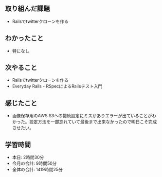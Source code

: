 
## 取り組んだ課題
- Railsでtwitterクローンを作る
## わかったこと
- 特になし
## 次やること
- Railsでtwitterクローンを作る
- Everyday Rails - RSpecによるRailsテスト入門
## 感じたこと
- 画像保存用のAWS S3への接続設定にミスがありエラーが出ていることがわかった。設定方法を一部忘れていて最後まで出来なかったので明日こそ完成させたい。
## 学習時間
- 本日: 2時間30分
- 今月の合計: 9時間50分
- 全体の合計: 1419時間25分
